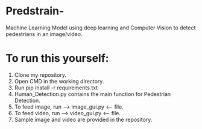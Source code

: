 # Predstrain-
Machine Learning Model using deep learning and Computer Vision to detect pedestrians in an image/video.

# To run this yourself:
1. Clone my repository.
2. Open CMD in the working directory.
3. Run pip install -r requirements.txt
4. Human_Detection.py contains the main function for Pedestrian Detection.
5. To feed image, run --> image_gui.py <-- file.
6. To feed video, run --> video_gui.py <-- file.
7. Sample image and video are provided in the repository.
